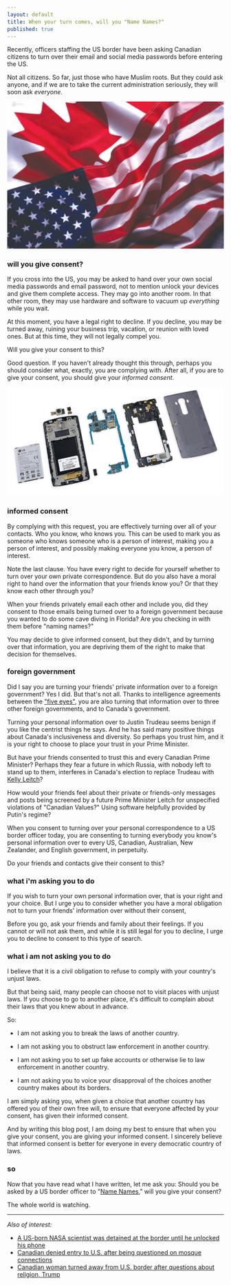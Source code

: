 ```yaml
---
layout: default
title: When your turn comes, will you "Name Names?"
published: true
---
```


Recently, officers staffing the US border have been asking Canadian citizens to turn over their email and social media passwords before entering the US.

Not all citizens. So far, just those who have Muslim roots. But they could ask anyone, and if we are to take the current administration seriously, they will soon ask *everyone*.

![flags](/assets/images/UsCanadaFlag.jpg)

### will you give consent?

If you cross into the US, you may be asked to hand over your own social media passwords and email password, not to mention unlock your devices and give them complete access. They may go into another room. In that other room, they may use hardware and software to vacuum up _everything_ while you wait.

At this moment, you have a legal right to decline. If you decline, you may be turned away, ruining your business trip, vacation, or reunion with loved ones. But at this time, they will not legally compel you.

Will you give your consent to this?

Good question. If you haven't already thought this through, perhaps you should consider what, exactly, you are complying with. After all, if you are to give your consent, you should give your _informed consent_.

[![LG G4 Disassembly](/assets/images/LG-G4-disassembly.jpg)](http://www.mobile-t-mobile.com)

### informed consent

By complying with this request, you are effectively turning over all of your contacts. Who you know, who knows you. This can be used to mark you as someone who knows someone who is a person of interest, making you a person of interest, and possibly making everyone you know, a person of interest.

Note the last clause. You have every right to decide for yourself whether to turn over your own private correspondence. But do you also have a moral right to hand over the information that your friends know you? Or that they know each other through you?

When your friends privately email each other and include you, did they consent to those emails being turned over to a foreign government because you wanted to do some cave diving in Florida? Are you checking in with them before "naming names?"

You may decide to give informed consent, but they didn't, and by turning over that information, you are depriving them of the right to make that decision for themselves.

### foreign government

Did I say you are turning your friends' private information over to a foreign government? Yes I did. But that's not all. Thanks to intelligence agreements between the ["five eyes"][5e], you are also turning that information over to three other foreign governments, and to Canada's government.

[5e]: https://en.wikipedia.org/wiki/Five_Eyes

Turning your personal information over to Justin Trudeau seems benign if you like the centrist things he says. And he has said many positive things about Canada's inclusiveness and diversity. So perhaps you trust him, and it is your right to choose to place your trust in your Prime Minister.

But have your friends consented to trust this and every Canadian Prime Minister? Perhaps they fear a future in which Russia, with nobody left to stand up to them, interferes in Canada's election to replace Trudeau with [Kelly Leitch]?

[Kelly Leitch]: https://en.wikipedia.org/wiki/Kellie_Leitch

How would your friends feel about their private or friends-only messages and posts being screened by a future Prime Minister Leitch for unspecified violations of "Canadian Values?" Using software helpfully provided by Putin's regime?

When you consent to turning over your personal correspondence to a US border officer today, you are consenting to turning everybody you know's personal information over to every US, Canadian, Australian, New Zealander, and English government, in perpetuity.

Do your friends and contacts give their consent to this?

### what i'm asking you to do

If you wish to turn your own personal information over, that is your right and your choice. But I urge you to consider whether you have a moral obligation not to turn your friends' information over without their consent,

Before you go, ask your friends and family about their feelings. If you cannot or will not ask them, and while it is still legal for you to decline, I urge you to decline to consent to this type of search.

### what i am not asking you to do

I believe that it is a civil obligation to refuse to comply with your country's unjust laws.

But that being said, many people can choose not to visit places with unjust laws. If you choose to go to another place, it's difficult to complain about their laws that you knew about in advance.

So:

- I am not asking you to break the laws of another country.

- I am not asking you to obstruct law enforcement in another country.

- I am not asking you to set up fake accounts or otherwise lie to law enforcement in another country.

- I am not asking you to voice your disapproval of the choices another country makes about its borders.

I am simply asking you, when given a choice that another country has offered you of their own free will, to ensure that everyone affected by your consent, has given their informed consent.

And by writing this blog post, I am doing my best to ensure that when you give your consent, you are giving your informed consent. I sincerely believe that informed consent is better for everyone in every democratic country of laws.

### so

Now that you have read what I have written, let me ask you: Should you be asked by a US border officer to "[Name Names]," will you give your consent?

[name names]: https://en.wikipedia.org/wiki/McCarthyism "McCarthyism"

The whole world is watching.

---

*Also of interest:*

- [A US-born NASA scientist was detained at the border until he unlocked his phone](http://www.theverge.com/2017/2/12/14583124/nasa-sidd-bikkannavar-detained-cbp-phone-search-trump-travel-ban)
- [Canadian denied entry to U.S. after being questioned on mosque connections](http://www.cbc.ca/news/canada/montreal/another-canadian-citizen-refused-entry-united-states-border-1.3976230)
- [Canadian woman turned away from U.S. border after questions about religion, Trump](http://www.cbc.ca/news/canada/montreal/canadian-woman-turned-away-from-u-s-border-after-questions-about-religion-trump-1.3972019)
